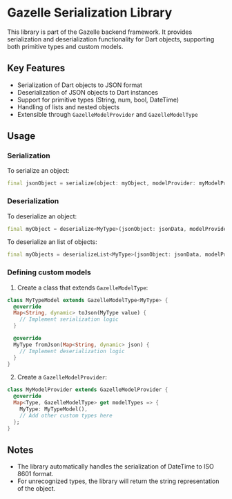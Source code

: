 # Gazelle Serialization Library

This library is part of the Gazelle backend framework.
It provides serialization and deserialization functionality for Dart objects,
supporting both primitive types and custom models.

## Key Features

- Serialization of Dart objects to JSON format
- Deserialization of JSON objects to Dart instances
- Support for primitive types (String, num, bool, DateTime)
- Handling of lists and nested objects
- Extensible through `GazelleModelProvider` and `GazelleModelType`

## Usage

### Serialization

To serialize an object:
```dart
final jsonObject = serialize(object: myObject, modelProvider: myModelProvider);
```

### Deserialization

To deserialize an object:
```dart
final myObject = deserialize<MyType>(jsonObject: jsonData, modelProvider: myModelProvider);
```

To deserialize an list of objects:
```dart
final myObjects = deserializeList<MyType>(jsonObject: jsonData, modelProvider: myModelProvider);
```

### Defining custom models
1. Create a class that extends `GazelleModelType`:
```dart
class MyTypeModel extends GazelleModelType<MyType> {
  @override
  Map<String, dynamic> toJson(MyType value) {
    // Implement serialization logic
  }

  @override
  MyType fromJson(Map<String, dynamic> json) {
    // Implement deserialization logic
  }
}
```

2. Create a `GazelleModelProvider`:
```dart
class MyModelProvider extends GazelleModelProvider {
  @override
  Map<Type, GazelleModelType> get modelTypes => {
    MyType: MyTypeModel(),
    // Add other custom types here
  };
}
```
## Notes

- The library automatically handles the serialization of DateTime to ISO 8601 format.
- For unrecognized types, the library will return the string representation of the object.

